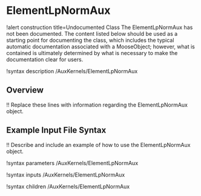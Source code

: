 # ElementLpNormAux

!alert construction title=Undocumented Class
The ElementLpNormAux has not been documented. The content listed below should be used as a starting point for
documenting the class, which includes the typical automatic documentation associated with a
MooseObject; however, what is contained is ultimately determined by what is necessary to make the
documentation clear for users.

!syntax description /AuxKernels/ElementLpNormAux

## Overview

!! Replace these lines with information regarding the ElementLpNormAux object.

## Example Input File Syntax

!! Describe and include an example of how to use the ElementLpNormAux object.

!syntax parameters /AuxKernels/ElementLpNormAux

!syntax inputs /AuxKernels/ElementLpNormAux

!syntax children /AuxKernels/ElementLpNormAux
